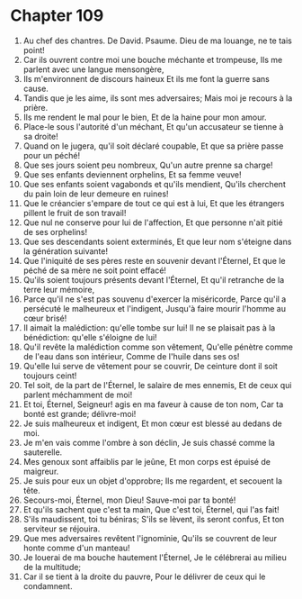 # Chapter 109

1. Au chef des chantres. De David. Psaume. Dieu de ma louange, ne te tais point!
2. Car ils ouvrent contre moi une bouche méchante et trompeuse, Ils me parlent avec une langue mensongère,
3. Ils m'environnent de discours haineux Et ils me font la guerre sans cause.
4. Tandis que je les aime, ils sont mes adversaires; Mais moi je recours à la prière.
5. Ils me rendent le mal pour le bien, Et de la haine pour mon amour.
6. Place-le sous l'autorité d'un méchant, Et qu'un accusateur se tienne à sa droite!
7. Quand on le jugera, qu'il soit déclaré coupable, Et que sa prière passe pour un péché!
8. Que ses jours soient peu nombreux, Qu'un autre prenne sa charge!
9. Que ses enfants deviennent orphelins, Et sa femme veuve!
10. Que ses enfants soient vagabonds et qu'ils mendient, Qu'ils cherchent du pain loin de leur demeure en ruines!
11. Que le créancier s'empare de tout ce qui est à lui, Et que les étrangers pillent le fruit de son travail!
12. Que nul ne conserve pour lui de l'affection, Et que personne n'ait pitié de ses orphelins!
13. Que ses descendants soient exterminés, Et que leur nom s'éteigne dans la génération suivante!
14. Que l'iniquité de ses pères reste en souvenir devant l'Éternel, Et que le péché de sa mère ne soit point effacé!
15. Qu'ils soient toujours présents devant l'Éternel, Et qu'il retranche de la terre leur mémoire,
16. Parce qu'il ne s'est pas souvenu d'exercer la miséricorde, Parce qu'il a persécuté le malheureux et l'indigent, Jusqu'à faire mourir l'homme au cœur brisé!
17. Il aimait la malédiction: qu'elle tombe sur lui! Il ne se plaisait pas à la bénédiction: qu'elle s'éloigne de lui!
18. Qu'il revête la malédiction comme son vêtement, Qu'elle pénètre comme de l'eau dans son intérieur, Comme de l'huile dans ses os!
19. Qu'elle lui serve de vêtement pour se couvrir, De ceinture dont il soit toujours ceint!
20. Tel soit, de la part de l'Éternel, le salaire de mes ennemis, Et de ceux qui parlent méchamment de moi!
21. Et toi, Éternel, Seigneur! agis en ma faveur à cause de ton nom, Car ta bonté est grande; délivre-moi!
22. Je suis malheureux et indigent, Et mon cœur est blessé au dedans de moi.
23. Je m'en vais comme l'ombre à son déclin, Je suis chassé comme la sauterelle.
24. Mes genoux sont affaiblis par le jeûne, Et mon corps est épuisé de maigreur.
25. Je suis pour eux un objet d'opprobre; Ils me regardent, et secouent la tête.
26. Secours-moi, Éternel, mon Dieu! Sauve-moi par ta bonté!
27. Et qu'ils sachent que c'est ta main, Que c'est toi, Éternel, qui l'as fait!
28. S'ils maudissent, toi tu béniras; S'ils se lèvent, ils seront confus, Et ton serviteur se réjouira.
29. Que mes adversaires revêtent l'ignominie, Qu'ils se couvrent de leur honte comme d'un manteau!
30. Je louerai de ma bouche hautement l'Éternel, Je le célébrerai au milieu de la multitude;
31. Car il se tient à la droite du pauvre, Pour le délivrer de ceux qui le condamnent.

